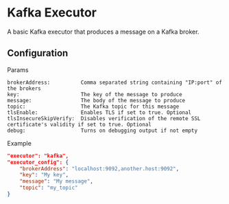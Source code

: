 # Kafka Executor

A basic Kafka executor that produces a message on a Kafka broker.

## Configuration

Params

```
brokerAddress:          Comma separated string containing "IP:port" of the brokers
key:                    The key of the message to produce
message:                The body of the message to produce
topic:                  The Kafka topic for this message
tlsEnable:              Enables TLS if set to true. Optional
tlsInsecureSkipVerify:  Disables verification of the remote SSL certificate's validity if set to true. Optional
debug:                  Turns on debugging output if not empty
```

Example

```json
"executor": "kafka",
"executor_config": {
    "brokerAddress": "localhost:9092,another.host:9092",
    "key": "My key",
    "message": "My message",
    "topic": "my_topic"
}
```
